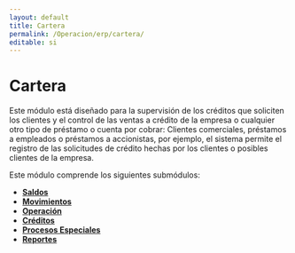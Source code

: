 ```yaml
---
layout: default
title: Cartera
permalink: /Operacion/erp/cartera/
editable: si
---
```


# Cartera  

Este módulo está diseñado para la supervisión de los créditos que soliciten los clientes y el control de las ventas a crédito de la empresa o cualquier otro tipo de préstamo o cuenta por cobrar: Clientes comerciales, préstamos a empleados o préstamos a accionistas, por ejemplo, el sistema permite el registro de las solicitudes de crédito hechas por los clientes o posibles clientes de la empresa.  

Este módulo comprende los siguientes submódulos:  

* [**Saldos**](http://docs.oasiscom.com/Operacion/erp/cartera/csaldo)  
* [**Movimientos**](http://docs.oasiscom.com/Operacion/erp/cartera/cmovimient/)  
* [**Operación**](http://docs.oasiscom.com/Operacion/erp/cartera/coperacion/)  
* [**Créditos**](http://docs.oasiscom.com/Operacion/erp/cartera/ccredito/)  
* [**Procesos Especiales**](http://docs.oasiscom.com/Operacion/erp/cartera/cproceso)  
* [**Reportes**](http://docs.oasiscom.com/Operacion/erp/cartera/creporte/)  


